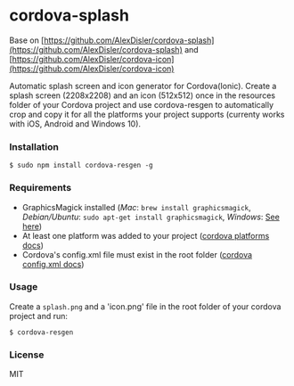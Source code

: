 # cordova-splash

Base on [https://github.com/AlexDisler/cordova-splash](https://github.com/AlexDisler/cordova-splash) and [https://github.com/AlexDisler/cordova-icon](https://github.com/AlexDisler/cordova-icon)

Automatic splash screen and icon generator for Cordova(Ionic). Create a splash screen (2208x2208) and an icon (512x512) once in the resources folder of your Cordova project and use cordova-resgen to automatically crop and copy it for all the platforms your project supports (currenty works with iOS, Android and Windows 10).

### Installation

    $ sudo npm install cordova-resgen -g

### Requirements

- GraphicsMagick installed (*Mac*: `brew install graphicsmagick`, *Debian/Ubuntu*: `sudo apt-get install graphicsmagick`, *Windows*: [See here](http://www.graphicsmagick.org/INSTALL-windows.html))
- At least one platform was added to your project ([cordova platforms docs](http://cordova.apache.org/docs/en/edge/guide_platforms_index.md.html#Platform%20Guides))
- Cordova's config.xml file must exist in the root folder ([cordova config.xml docs](http://cordova.apache.org/docs/en/edge/config_ref_index.md.html#The%20config.xml%20File))

### Usage

Create a `splash.png` and a 'icon.png' file in the root folder of your cordova project and run:

    $ cordova-resgen


### License

MIT
